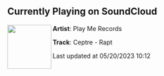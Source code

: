 ## Currently Playing on SoundCloud

[<img align="left" width="100" src="https://i1.sndcdn.com/artworks-VlI6ZPQzeEVUBu6A-eeszuw-t500x500.jpg">](https://soundcloud.com/playmerecords/ceptre-rapt)

**Artist**: Play Me Records 

**Track**: Ceptre - Rapt

Last updated at 05/20/2023 10:12
